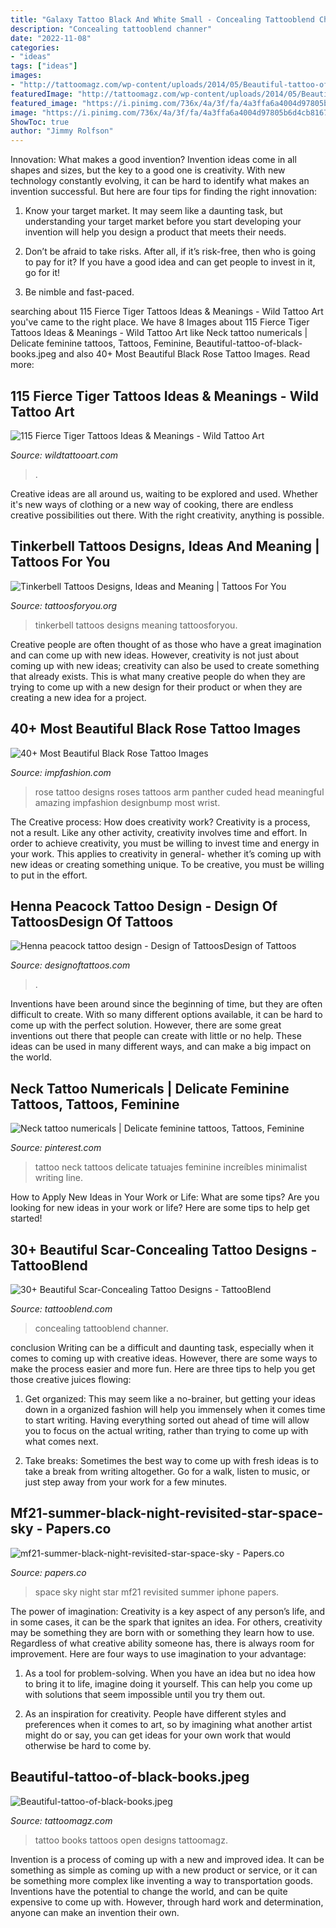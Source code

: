 ```yaml
---
title: "Galaxy Tattoo Black And White Small - Concealing Tattooblend Channer"
description: "Concealing tattooblend channer"
date: "2022-11-08"
categories:
- "ideas"
tags: ["ideas"]
images:
- "http://tattoomagz.com/wp-content/uploads/2014/05/Beautiful-tattoo-of-black-books.jpeg"
featuredImage: "http://tattoomagz.com/wp-content/uploads/2014/05/Beautiful-tattoo-of-black-books.jpeg"
featured_image: "https://i.pinimg.com/736x/4a/3f/fa/4a3ffa6a4004d97805b6d4cb8167cda4.jpg"
image: "https://i.pinimg.com/736x/4a/3f/fa/4a3ffa6a4004d97805b6d4cb8167cda4.jpg"
ShowToc: true
author: "Jimmy Rolfson"
---
```



Innovation: What makes a good invention?
Invention ideas come in all shapes and sizes, but the key to a good one is creativity. With new technology constantly evolving, it can be hard to identify what makes an invention successful. But here are four tips for finding the right innovation:
1. Know your target market. It may seem like a daunting task, but understanding your target market before you start developing your invention will help you design a product that meets their needs.

2. Don’t be afraid to take risks. After all, if it’s risk-free, then who is going to pay for it? If you have a good idea and can get people to invest in it, go for it!
3. Be nimble and fast-paced.

	

		
searching about 115 Fierce Tiger Tattoos Ideas &amp; Meanings - Wild Tattoo Art you've came to the right place. We have 8 Images about 115 Fierce Tiger Tattoos Ideas &amp; Meanings - Wild Tattoo Art like Neck tattoo numericals | Delicate feminine tattoos, Tattoos, Feminine, Beautiful-tattoo-of-black-books.jpeg and also 40+ Most Beautiful Black Rose Tattoo Images. Read more:
		
    
## 115 Fierce Tiger Tattoos Ideas &amp; Meanings - Wild Tattoo Art

<img loading=lazy src="https://www.wildtattooart.com/wp-content/uploads/2017/03/tiger-tattoos-02031715.jpg" onerror="this.onerror=null;this.src='https://tse4.mm.bing.net/th?id=OIP.-nvA9E0Bnp6Tndd6cFRz6wHaJ6&amp;pid=15.1';" alt="115 Fierce Tiger Tattoos Ideas &amp; Meanings - Wild Tattoo Art">

_Source: wildtattooart.com_

>. 

	

Creative ideas are all around us, waiting to be explored and used. Whether it's new ways of clothing or a new way of cooking, there are endless creative possibilities out there. With the right creativity, anything is possible.

    
## Tinkerbell Tattoos Designs, Ideas And Meaning | Tattoos For You

<img loading=lazy src="https://www.tattoosforyou.org/wp-content/uploads/2016/03/Tinkerbell-Tattoos-Ideas.jpg" onerror="this.onerror=null;this.src='https://tse4.mm.bing.net/th?id=OIP.cByCsgVRSasTiXZBkGDeDAHaMN&amp;pid=15.1';" alt="Tinkerbell Tattoos Designs, Ideas and Meaning | Tattoos For You">

_Source: tattoosforyou.org_

>tinkerbell tattoos designs meaning tattoosforyou. 

	

Creative people are often thought of as those who have a great imagination and can come up with new ideas. However, creativity is not just about coming up with new ideas; creativity can also be used to create something that already exists. This is what many creative people do when they are trying to come up with a new design for their product or when they are creating a new idea for a project.

    
## 40+ Most Beautiful Black Rose Tattoo Images

<img loading=lazy src="http://www.cuded.com/wp-content/uploads/2012/01/14-Rose-Tattoo.jpg" onerror="this.onerror=null;this.src='https://tse1.mm.bing.net/th?id=OIP.NYp1K4F5DNzxYG0iDfwhLgHaLx&amp;pid=15.1';" alt="40+ Most Beautiful Black Rose Tattoo Images">

_Source: impfashion.com_

>rose tattoo designs roses tattoos arm panther cuded head meaningful amazing impfashion designbump most wrist. 

	

The Creative process: How does creativity work?
Creativity is a process, not a result. Like any other activity, creativity involves time and effort. In order to achieve creativity, you must be willing to invest time and energy in your work. This applies to creativity in general- whether it’s coming up with new ideas or creating something unique. To be creative, you must be willing to put in the effort.

    
## Henna Peacock Tattoo Design - Design Of TattoosDesign Of Tattoos

<img loading=lazy src="http://designoftattoos.com/wp-content/uploads/2014/10/Henna-peacock-tattoo-design.jpg" onerror="this.onerror=null;this.src='https://tse3.mm.bing.net/th?id=OIP.PuYxP2Y1hozPbl3jAB4liQHaLI&amp;pid=15.1';" alt="Henna peacock tattoo design - Design of TattoosDesign of Tattoos">

_Source: designoftattoos.com_

>. 

	

Inventions have been around since the beginning of time, but they are often difficult to create. With so many different options available, it can be hard to come up with the perfect solution. However, there are some great inventions out there that people can create with little or no help. These ideas can be used in many different ways, and can make a big impact on the world.

    
## Neck Tattoo Numericals | Delicate Feminine Tattoos, Tattoos, Feminine

<img loading=lazy src="https://i.pinimg.com/736x/4a/3f/fa/4a3ffa6a4004d97805b6d4cb8167cda4.jpg" onerror="this.onerror=null;this.src='https://tse1.mm.bing.net/th?id=OIP.-IZ9oh2XgJz83lYecgFanQHaNL&amp;pid=15.1';" alt="Neck tattoo numericals | Delicate feminine tattoos, Tattoos, Feminine">

_Source: pinterest.com_

>tattoo neck tattoos delicate tatuajes feminine increíbles minimalist writing line. 

	

How to Apply New Ideas in Your Work or Life: What are some tips?
Are you looking for new ideas in your work or life? Here are some tips to help get started!

    
## 30+ Beautiful Scar-Concealing Tattoo Designs - TattooBlend

<img loading=lazy src="https://tattooblend.com/wp-content/uploads/2017/03/10-8.jpg" onerror="this.onerror=null;this.src='https://tse4.mm.bing.net/th?id=OIP.xpYZo_yj9vil1leXKouQGAHaHa&amp;pid=15.1';" alt="30+ Beautiful Scar-Concealing Tattoo Designs - TattooBlend">

_Source: tattooblend.com_

>concealing tattooblend channer. 

	

conclusion
Writing can be a difficult and daunting task, especially when it comes to coming up with creative ideas. However, there are some ways to make the process easier and more fun. Here are three tips to help you get those creative juices flowing:
1. Get organized: This may seem like a no-brainer, but getting your ideas down in a organized fashion will help you immensely when it comes time to start writing. Having everything sorted out ahead of time will allow you to focus on the actual writing, rather than trying to come up with what comes next.

2. Take breaks: Sometimes the best way to come up with fresh ideas is to take a break from writing altogether. Go for a walk, listen to music, or just step away from your work for a few minutes.

    
## Mf21-summer-black-night-revisited-star-space-sky - Papers.co

<img loading=lazy src="https://papers.co/wallpaper/papers.co-mf21-summer-black-night-revisited-star-space-sky-34-iphone6-plus-wallpaper.jpg" onerror="this.onerror=null;this.src='https://tse4.mm.bing.net/th?id=OIP.DA5QxyhSuzXHOFFTQa5k9QHaNK&amp;pid=15.1';" alt="mf21-summer-black-night-revisited-star-space-sky - Papers.co">

_Source: papers.co_

>space sky night star mf21 revisited summer iphone papers. 

	

The power of imagination:
Creativity is a key aspect of any person’s life, and in some cases, it can be the spark that ignites an idea. For others, creativity may be something they are born with or something they learn how to use. Regardless of what creative ability someone has, there is always room for improvement. Here are four ways to use imagination to your advantage: 
1. As a tool for problem-solving. When you have an idea but no idea how to bring it to life, imagine doing it yourself. This can help you come up with solutions that seem impossible until you try them out.

2. As an inspiration for creativity. People have different styles and preferences when it comes to art, so by imagining what another artist might do or say, you can get ideas for your own work that would otherwise be hard to come by.

    
## Beautiful-tattoo-of-black-books.jpeg

<img loading=lazy src="http://tattoomagz.com/wp-content/uploads/2014/05/Beautiful-tattoo-of-black-books.jpeg" onerror="this.onerror=null;this.src='https://tse1.mm.bing.net/th?id=OIP.ewdiwU4RNSsiZB5b4_AyyQHaNI&amp;pid=15.1';" alt="Beautiful-tattoo-of-black-books.jpeg">

_Source: tattoomagz.com_

>tattoo books tattoos open designs tattoomagz. 

	

Invention is a process of coming up with a new and improved idea. It can be something as simple as coming up with a new product or service, or it can be something more complex like inventing a way to transportation goods. Inventions have the potential to change the world, and can be quite expensive to come up with. However, through hard work and determination, anyone can make an invention their own.

